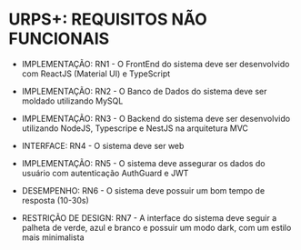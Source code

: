 # URPS+: REQUISITOS NÃO FUNCIONAIS

- IMPLEMENTAÇÃO: RN1 - O FrontEnd do sistema deve ser desenvolvido com ReactJS (Material UI) e TypeScript

- IMPLEMENTAÇÃO: RN2 - O Banco de Dados do sistema deve ser moldado utilizando MySQL

- IMPLEMENTAÇÃO: RN3 - O Backend do sistema deve ser desenvolvido utilizando NodeJS, Typescripe e NestJS na arquitetura MVC

- INTERFACE: RN4 - O sistema deve ser web

- IMPLEMENTAÇÃO: RN5 - O sistema deve assegurar os dados do usuário com autenticação AuthGuard e JWT

- DESEMPENHO: RN6 - O sistema deve possuir um bom tempo de resposta (10-30s) 

- RESTRIÇÃO DE DESIGN: RN7 - A interface do sistema deve seguir a palheta de verde, azul e branco e possuir um modo dark, com um estilo mais minimalista